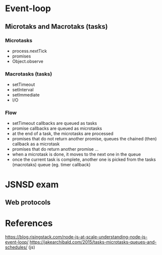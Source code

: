# Event-loop

## Microtaks and Macrotaks (tasks)

### Microtasks
- process.nextTick
- promises
- Object.observe

### Macrotasks (tasks)
- setTimeout
- setInterval
- setImmediate
- I/O

### Flow
- setTimeout callbacks are queued as tasks
- promise callbacks are queued as microtasks
- at the end of a task, the microtasks are processed
- promises that do not return another promise, queues the chained (then) callback as a microtask
- promises that do return another promise ...
- when a microtask is done, it moves to the next one in the queue
- once the current task is complete, another one is picked from the tasks (macrotaks) queue (eg. timer callback)


# JSNSD exam

## Web protocols



# References
https://blog.risingstack.com/node-js-at-scale-understanding-node-js-event-loop/
https://jakearchibald.com/2015/tasks-microtasks-queues-and-schedules/ (js)
